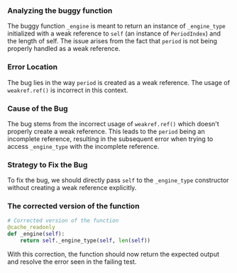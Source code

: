 ### Analyzing the buggy function

The buggy function `_engine` is meant to return an instance of `_engine_type` initialized with a weak reference to `self` (an instance of `PeriodIndex`) and the length of self. The issue arises from the fact that `period` is not being properly handled as a weak reference.

### Error Location
The bug lies in the way `period` is created as a weak reference. The usage of `weakref.ref()` is incorrect in this context.

### Cause of the Bug
The bug stems from the incorrect usage of `weakref.ref()` which doesn't properly create a weak reference. This leads to the `period` being an incomplete reference, resulting in the subsequent error when trying to access `_engine_type` with the incomplete reference.

### Strategy to Fix the Bug
To fix the bug, we should directly pass `self` to the `_engine_type` constructor without creating a weak reference explicitly.

### The corrected version of the function
```python
# Corrected version of the function
@cache_readonly
def _engine(self):
    return self._engine_type(self, len(self))
``` 

With this correction, the function should now return the expected output and resolve the error seen in the failing test.